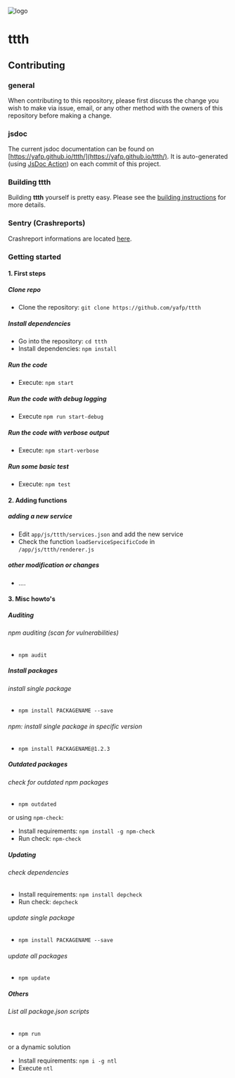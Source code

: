 ![logo](https://raw.githubusercontent.com/yafp/ttth/master/.github/images/logo/128x128.png)


# ttth
## Contributing


### general
When contributing to this repository, please first discuss the change you wish to make via issue,
email, or any other method with the owners of this repository before making a change.

### jsdoc
The current jsdoc documentation can be found on [https://yafp.github.io/ttth/](https://yafp.github.io/ttth/). It is auto-generated (using [JsDoc Action](https://github.com/marketplace/actions/jsdoc-action)) on each commit of this project.

### Building ttth
Building **ttth** yourself is pretty easy. Please see the [building instructions](BUILD.md) for more details.

### Sentry (Crashreports)
Crashreport informations are located [here](https://sentry.io/organizations/yafp/ttth).


### Getting started

#### 1. First steps

##### Clone repo
* Clone the repository: `git clone https://github.com/yafp/ttth`

##### Install dependencies
* Go into the repository: `cd ttth`
* Install dependencies: `npm install`

##### Run the code
* Execute: `npm start`


##### Run the code with debug logging
* Execute `npm run start-debug`


##### Run the code with verbose output
* Execute: `npm start-verbose`


##### Run some basic test
* Execute: `npm test`


#### 2. Adding functions

##### adding a new service
* Edit `app/js/ttth/services.json` and add the new service
* Check the function `loadServiceSpecificCode` in `/app/js/ttth/renderer.js`

##### other modification or changes
* ....




#### 3. Misc howto's

##### Auditing

###### npm auditing (scan for vulnerabilities)
* `npm audit`

##### Install packages

###### install single package
* `npm install PACKAGENAME --save`

###### npm: install single package in specific version
* `npm install PACKAGENAME@1.2.3`


##### Outdated packages

###### check for outdated npm packages
* `npm outdated`

or using `npm-check`:

* Install requirements: `npm install -g npm-check`
* Run check: `npm-check`


##### Updating

###### check dependencies
* Install requirements: `npm install depcheck`
* Run check: `depcheck`

###### update single package
* `npm install PACKAGENAME --save`

###### update all packages
* `npm update`



##### Others
###### List all package.json scripts
* `npm run`

or a dynamic solution

* Install requirements: `npm i -g ntl`
* Execute `ntl`
